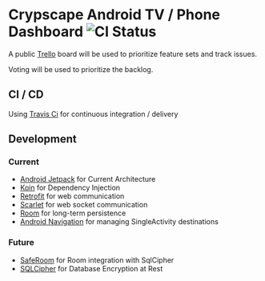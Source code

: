 # Crypscape Android TV / Phone Dashboard ![CI Status](https://travis-ci.org/mlemley/crypscape-coinbase-dashboard.svg?branch=master)

A public [Trello](https://trello.com/invite/b/TOLmIP4n/66375b8835746d871ade6b2a4af1dd28/crypscape-open-dashboard) board will be used to prioritize feature sets and track issues.

Voting will be used to prioritize the backlog.

## CI / CD

Using [Travis Ci](https://travis-ci.org/mlemley/crypscape-coinbase-dashboard/) for continuous integration / delivery

## Development

### Current
* [Android Jetpack](https://developer.android.com/jetpack) for Current Architecture
* [Koin](https://insert-koin.io/) for Dependency Injection
* [Retrofit](https://square.github.io/retrofit/) for web communication
* [Scarlet](https://github.com/Tinder/Scarlet) for web socket communication
* [Room](https://developer.android.com/topic/libraries/architecture/room) for long-term persistence
* [Android Navigation](https://developer.android.com/guide/navigation/) for managing SingleActivity destinations

### Future
* [SafeRoom](https://github.com/commonsguy/cwac-saferoom) for Room integration with SqlCipher
* [SQLCipher](https://www.zetetic.net/sqlcipher/) for Database Encryption at Rest

